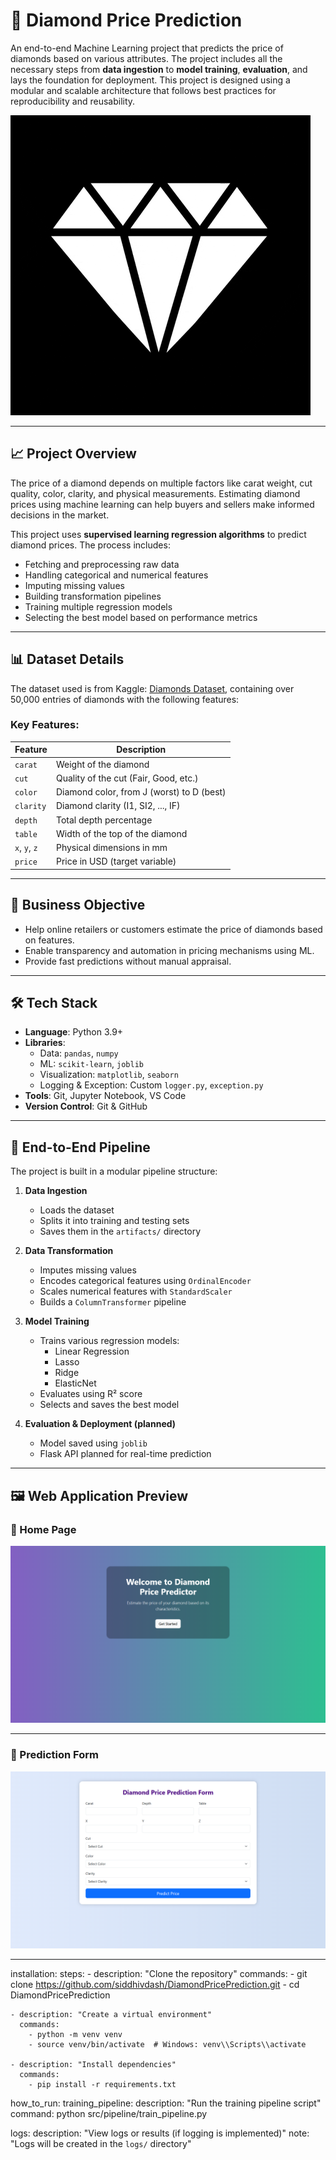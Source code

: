 # 💎 Diamond Price Prediction

An end-to-end Machine Learning project that predicts the price of diamonds based on various attributes. The project includes all the necessary steps from **data ingestion** to **model training**, **evaluation**, and lays the foundation for deployment. This project is designed using a modular and scalable architecture that follows best practices for reproducibility and reusability.


![Diamond Price Prediction Demo](images/demo.gif)


---


## 📈 Project Overview

The price of a diamond depends on multiple factors like carat weight, cut quality, color, clarity, and physical measurements. Estimating diamond prices using machine learning can help buyers and sellers make informed decisions in the market.

This project uses **supervised learning regression algorithms** to predict diamond prices. The process includes:

- Fetching and preprocessing raw data
- Handling categorical and numerical features
- Imputing missing values
- Building transformation pipelines
- Training multiple regression models
- Selecting the best model based on performance metrics

---

## 📊 Dataset Details

The dataset used is from Kaggle: [Diamonds Dataset](https://www.kaggle.com/datasets/shivam2503/diamonds), containing over 50,000 entries of diamonds with the following features:

### Key Features:

| Feature     | Description                            |
|-------------|----------------------------------------|
| `carat`     | Weight of the diamond                  |
| `cut`       | Quality of the cut (Fair, Good, etc.)  |
| `color`     | Diamond color, from J (worst) to D (best) |
| `clarity`   | Diamond clarity (I1, SI2, ..., IF)      |
| `depth`     | Total depth percentage                 |
| `table`     | Width of the top of the diamond        |
| `x`, `y`, `z` | Physical dimensions in mm           |
| `price`     | Price in USD (target variable)         |

---

## 🎯 Business Objective

- Help online retailers or customers estimate the price of diamonds based on features.
- Enable transparency and automation in pricing mechanisms using ML.
- Provide fast predictions without manual appraisal.

---

## 🛠️ Tech Stack

- **Language**: Python 3.9+
- **Libraries**: 
  - Data: `pandas`, `numpy`
  - ML: `scikit-learn`, `joblib`
  - Visualization: `matplotlib`, `seaborn`
  - Logging & Exception: Custom `logger.py`, `exception.py`
- **Tools**: Git, Jupyter Notebook, VS Code
- **Version Control**: Git & GitHub

---

## 🔄 End-to-End Pipeline

The project is built in a modular pipeline structure:

1. **Data Ingestion**  
   - Loads the dataset  
   - Splits it into training and testing sets  
   - Saves them in the `artifacts/` directory  

2. **Data Transformation**  
   - Imputes missing values  
   - Encodes categorical features using `OrdinalEncoder`  
   - Scales numerical features with `StandardScaler`  
   - Builds a `ColumnTransformer` pipeline  

3. **Model Training**  
   - Trains various regression models:  
     - Linear Regression  
     - Lasso  
     - Ridge  
     - ElasticNet  
   - Evaluates using R² score  
   - Selects and saves the best model  

4. **Evaluation & Deployment (planned)**  
   - Model saved using `joblib`  
   - Flask API planned for real-time prediction

---

## 🖼️ Web Application Preview

### 🔹 Home Page

![Home Page](images/homepage.png)

---

### 🔹 Prediction Form

![Prediction Form](images/prediction_form.png)



---

installation:
  steps:
    - description: "Clone the repository"
      commands:
        - git clone https://github.com/siddhivdash/DiamondPricePrediction.git
        - cd DiamondPricePrediction

    - description: "Create a virtual environment"
      commands:
        - python -m venv venv
        - source venv/bin/activate  # Windows: venv\\Scripts\\activate

    - description: "Install dependencies"
      commands:
        - pip install -r requirements.txt

how_to_run:
  training_pipeline:
    description: "Run the training pipeline script"
    command: python src/pipeline/train_pipeline.py

  logs:
    description: "View logs or results (if logging is implemented)"
    note: "Logs will be created in the `logs/` directory"
